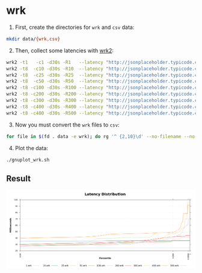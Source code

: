 # wrk

1. First, create the directories for `wrk` and `csv` data:

```sh
mkdir data/{wrk,csv}
```

2. Then, collect some latencies with [wrk2](https://github.com/giltene/wrk2):

```sh
wrk2 -t1   -c1 -d30s -R1   --latency "http://jsonplaceholder.typicode.com/todos/1" | tee data/wrk/1.wrk
wrk2 -t8  -c10 -d30s -R10  --latency "http://jsonplaceholder.typicode.com/todos/1" | tee data/wrk/10.wrk
wrk2 -t8  -c25 -d30s -R25  --latency "http://jsonplaceholder.typicode.com/todos/1" | tee data/wrk/25.wrk
wrk2 -t8  -c50 -d30s -R50  --latency "http://jsonplaceholder.typicode.com/todos/1" | tee data/wrk/50.wrk
wrk2 -t8 -c100 -d30s -R100 --latency "http://jsonplaceholder.typicode.com/todos/1" | tee data/wrk/100.wrk
wrk2 -t8 -c200 -d30s -R200 --latency "http://jsonplaceholder.typicode.com/todos/1" | tee data/wrk/200.wrk
wrk2 -t8 -c300 -d30s -R300 --latency "http://jsonplaceholder.typicode.com/todos/1" | tee data/wrk/300.wrk
wrk2 -t8 -c400 -d30s -R400 --latency "http://jsonplaceholder.typicode.com/todos/1" | tee data/wrk/400.wrk
wrk2 -t8 -c400 -d30s -R500 --latency "http://jsonplaceholder.typicode.com/todos/1" | tee data/wrk/500.wrk
```

3. Now you must convert the `wrk` files to `csv`:

```sh
for file in $(fd . data -e wrk); do rg '^ {2,10}\d' --no-filename --no-line-number $file | rg request -v | rg threads -v |  awk '{print $2","$1}' | sed '1i percentile,'$(echo $file  | sd 'data/wrk/' '')'' > "$(echo $file | sd 'wrk' "csv")"; done
```

4. Plot the data:

```sh
./gnuplot_wrk.sh
```

## Result

<p align="center">
  <img src="https://raw.githubusercontent.com/rodmoioliveira/Gnuplotting-Stuff/main/wrk2/data/plot/wrk.png">
</p>
